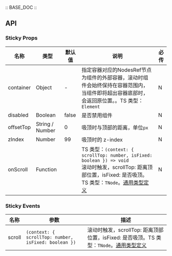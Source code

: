 :: BASE_DOC ::

## API
### Sticky Props

名称 | 类型 | 默认值 | 说明 | 必传
-- | -- | -- | -- | --
container | Object | - | 指定容器对应的NodesRef节点为组件的外部容器，滚动时组件会始终保持在容器范围内，当组件即将超出容器底部时，会返回原位置。。TS 类型：`Element` | N
disabled | Boolean | false | 是否禁用组件 | N
offsetTop | String / Number | 0 | 吸顶时与顶部的距离，单位`px` | N
zIndex | Number | 99 | 吸顶时的 z-index | N
onScroll | Function |  | TS 类型：`(context: { scrollTop: number, isFixed: boolean }) => void`<br/>滚动时触发，scrollTop: 距离顶部位置，isFixed: 是否吸顶。TS 类型：`TNode`。[通用类型定义](https://github.com/Tencent/tdesign-mobile-vue/blob/develop/src/common.ts) | N

### Sticky Events

名称 | 参数 | 描述
-- | -- | --
scroll | `(context: { scrollTop: number, isFixed: boolean })` | 滚动时触发，scrollTop: 距离顶部位置，isFixed: 是否吸顶。TS 类型：`TNode`。[通用类型定义](https://github.com/Tencent/tdesign-mobile-vue/blob/develop/src/common.ts)
